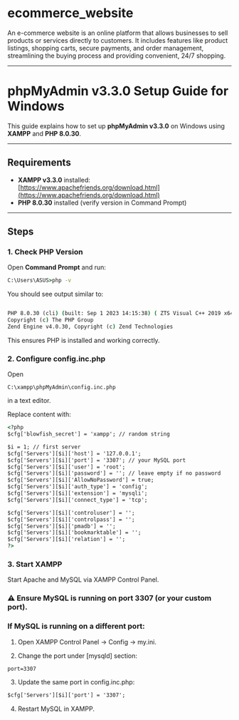 # ecommerce_website
An e-commerce website is an online platform that allows businesses to sell products or services directly to customers. It includes features like product listings, shopping carts, secure payments, and order management, streamlining the buying process and providing convenient, 24/7 shopping.

---

# phpMyAdmin v3.3.0 Setup Guide for Windows

This guide explains how to set up **phpMyAdmin v3.3.0** on Windows using **XAMPP** and **PHP 8.0.30**.

---

## Requirements
- **XAMPP v3.3.0** installed: [https://www.apachefriends.org/download.html](https://www.apachefriends.org/download.html)  
- **PHP 8.0.30** installed (verify version in Command Prompt)

---

## Steps

### 1. Check PHP Version
Open **Command Prompt** and run:

```cmd
C:\Users\ASUS>php -v
```

You should see output similar to:

```cmd

PHP 8.0.30 (cli) (built: Sep 1 2023 14:15:38) ( ZTS Visual C++ 2019 x64 )
Copyright (c) The PHP Group
Zend Engine v4.0.30, Copyright (c) Zend Technologies
```

This ensures PHP is installed and working correctly. 

### 2. Configure config.inc.php

Open 
```text
C:\xampp\phpMyAdmin\config.inc.php
```
 in a text editor.

Replace content with:

```cmd
<?php
$cfg['blowfish_secret'] = 'xampp'; // random string

$i = 1; // first server
$cfg['Servers'][$i]['host'] = '127.0.0.1';
$cfg['Servers'][$i]['port'] = '3307'; // your MySQL port
$cfg['Servers'][$i]['user'] = 'root';
$cfg['Servers'][$i]['password'] = ''; // leave empty if no password
$cfg['Servers'][$i]['AllowNoPassword'] = true;
$cfg['Servers'][$i]['auth_type'] = 'config';
$cfg['Servers'][$i]['extension'] = 'mysqli';
$cfg['Servers'][$i]['connect_type'] = 'tcp';

$cfg['Servers'][$i]['controluser'] = '';
$cfg['Servers'][$i]['controlpass'] = '';
$cfg['Servers'][$i]['pmadb'] = '';
$cfg['Servers'][$i]['bookmarktable'] = '';
$cfg['Servers'][$i]['relation'] = '';
?>
```

### 3. Start XAMPP

Start Apache and MySQL via XAMPP Control Panel.

### ⚠️ Ensure MySQL is running on port 3307 (or your custom port). 

### If MySQL is running on a different port:

1. Open XAMPP Control Panel → Config → my.ini.

2. Change the port under [mysqld] section:

```cmd
port=3307
```
3. Update the same port in config.inc.php:
   
```cmd
$cfg['Servers'][$i]['port'] = '3307';
```

4. Restart MySQL in XAMPP.

